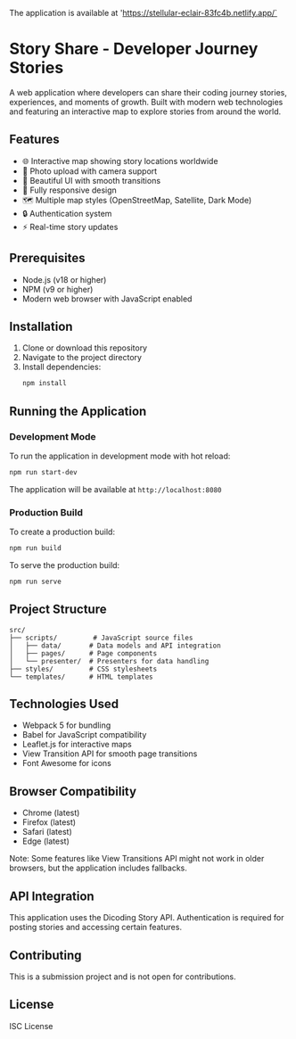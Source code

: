 The application is available at 'https://stellular-eclair-83fc4b.netlify.app/`

# Story Share - Developer Journey Stories

A web application where developers can share their coding journey stories, experiences, and moments of growth. Built with modern web technologies and featuring an interactive map to explore stories from around the world.

## Features

- 🌐 Interactive map showing story locations worldwide
- 📸 Photo upload with camera support
- 🎨 Beautiful UI with smooth transitions
- 📱 Fully responsive design
- 🗺️ Multiple map styles (OpenStreetMap, Satellite, Dark Mode)
- 🔒 Authentication system
- ⚡ Real-time story updates

## Prerequisites

- Node.js (v18 or higher)
- NPM (v9 or higher)
- Modern web browser with JavaScript enabled

## Installation

1. Clone or download this repository
2. Navigate to the project directory
3. Install dependencies:
   ```bash
   npm install
   ```

## Running the Application

### Development Mode
To run the application in development mode with hot reload:
```bash
npm run start-dev
```
The application will be available at `http://localhost:8080`

### Production Build
To create a production build:
```bash
npm run build
```

To serve the production build:
```bash
npm run serve
```

## Project Structure

```
src/
├── scripts/         # JavaScript source files
│   ├── data/       # Data models and API integration
│   ├── pages/      # Page components
│   └── presenter/  # Presenters for data handling
├── styles/         # CSS stylesheets
└── templates/      # HTML templates
```

## Technologies Used

- Webpack 5 for bundling
- Babel for JavaScript compatibility
- Leaflet.js for interactive maps
- View Transition API for smooth page transitions
- Font Awesome for icons

## Browser Compatibility

- Chrome (latest)
- Firefox (latest)
- Safari (latest)
- Edge (latest)

Note: Some features like View Transitions API might not work in older browsers, but the application includes fallbacks.

## API Integration

This application uses the Dicoding Story API. Authentication is required for posting stories and accessing certain features.

## Contributing

This is a submission project and is not open for contributions.

## License

ISC License
